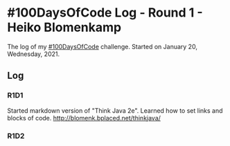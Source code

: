# #100DaysOfCode Log - Round 1 - Heiko Blomenkamp

The log of my [#100DaysOfCode](https://twitter.com/hashtag/100daysofcode) challenge. Started on January 20, Wednesday, 2021.

## Log

### R1D1
Started markdown version of "Think Java 2e". Learned how to set links and blocks of code. http://blomenk.bplaced.net/thinkjava/ 

### R1D2
